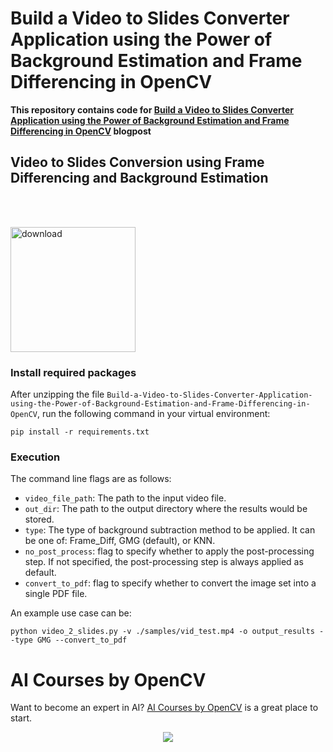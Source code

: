 # Build a Video to Slides Converter Application using the Power of Background Estimation and Frame Differencing in OpenCV

**This repository contains code for [Build a Video to Slides Converter Application using the Power of Background Estimation and Frame Differencing in OpenCV](https://learnopencv.com/video-to-slides-converter-using-background-subtraction/) blogpost**


## Video to Slides Conversion using Frame Differencing and Background Estimation

<br> <br> 

[<img src="https://learnopencv.com/wp-content/uploads/2022/07/download-button-e1657285155454.png" alt="download" width="200">](https://www.dropbox.com/scl/fo/3ln9cx3ddrmfiapa9atr5/h?dl=1&rlkey=j61webbj820sfwuggo58fgsd5)



### Install required packages

After unzipping the file `Build-a-Video-to-Slides-Converter-Application-using-the-Power-of-Background-Estimation-and-Frame-Differencing-in-OpenCV`, run the following command in your virtual environment:
```
pip install -r requirements.txt
```

### Execution

The command line flags are as follows:

* `video_file_path`: The path to the input video file.
* `out_dir`: The path to the output directory where the results would be stored.
* `type`: The type of background subtraction method to be applied. It can be one of: Frame_Diff, GMG (default), or KNN.
* `no_post_process`: flag to specify whether to apply the post-processing step. If not specified, the post-processing step is always applied as default.
* `convert_to_pdf`: flag to specify whether to convert the image set into a single PDF file.


An example use case can be:

```
python video_2_slides.py -v ./samples/vid_test.mp4 -o output_results --type GMG --convert_to_pdf
```

# AI Courses by OpenCV

Want to become an expert in AI? [AI Courses by OpenCV](https://opencv.org/courses/) is a great place to start. 

<a href="https://opencv.org/courses/">
<p align="center"> 
<img src="https://learnopencv.com/wp-content/uploads/2023/01/AI-Courses-By-OpenCV-Github.png">
</p>
</a>
